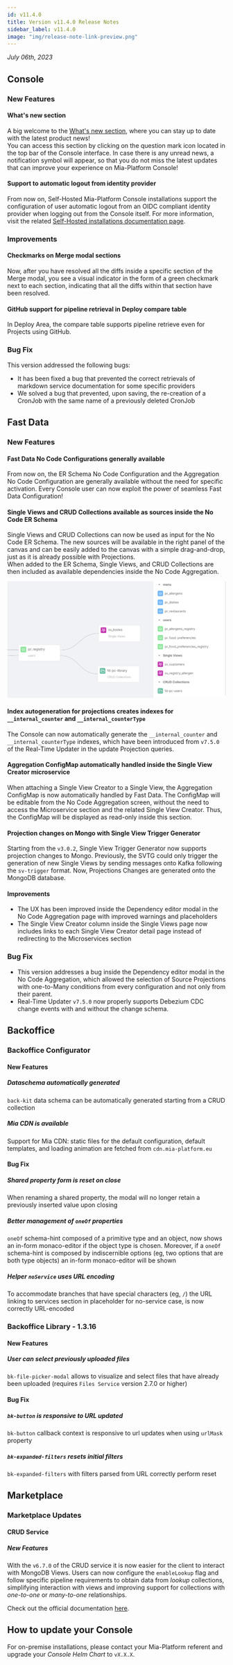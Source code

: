 ```yaml
---
id: v11.4.0
title: Version v11.4.0 Release Notes
sidebar_label: v11.4.0
image: "img/release-note-link-preview.png"
---
```


_July 06th, 2023_

## Console

### New Features

#### What's new section

A big welcome to the [What's new section](/development_suite/overview-dev-suite.md#whats-new), where you can stay up to date with the latest product news!  
You can access this section by clicking on the question mark icon located in the top bar of the Console interface.
In case there is any unread news, a notification symbol will appear, so that you do not miss the latest updates that can improve your experience on Mia-Platform Console!

#### Support to automatic logout from identity provider

From now on, Self-Hosted Mia-Platform Console installations support the configuration of user automatic logout from an OIDC compliant identity provider when logging out from the Console itself. For more information, visit the related [Self-Hosted installations documentation page](/self_hosted/installation-chart/30_authentication_provider.md#logout-flow).

### Improvements

#### Checkmarks on Merge modal sections

Now, after you have resolved all the diffs inside a specific section of the Merge modal, you see a visual indicator in the form of a green checkmark next to each section, indicating that all the diffs within that section have been resolved.

#### GitHub support for pipeline retrieval in Deploy compare table

In Deploy Area, the compare table supports pipeline retrieve even for Projects using GitHub.

### Bug Fix

This version addressed the following bugs:

* It has been fixed a bug that prevented the correct retrievals of markdown service documentation for some specific providers
* We solved a bug that prevented, upon saving, the re-creation of a CronJob with the same name of a previously deleted CronJob

## Fast Data

### New Features

#### Fast Data No Code Configurations generally available

From now on, the ER Schema No Code Configuration and the Aggregation No Code Configuration are generally available without the need for specific activation. Every Console user can now exploit the power of seamless Fast Data Configuration!

#### Single Views and CRUD Collections available as sources inside the No Code ER Schema

Single Views and CRUD Collections can now be used as input for the No Code ER Schema. The new sources will be available in the right panel of the canvas and can be easily added to the canvas with a simple drag-and-drop, just as it is already possible with Projections.  
When added to the ER Schema, Single Views, and CRUD Collections are then included as available dependencies inside the No Code Aggregation.

![Collections inside ER Schema](./img/overview/collections-er-schema.png)

#### Index autogeneration for projections creates indexes for `__internal_counter` and `__internal_counterType`

The Console can now automatically generate the `__internal_counter` and `__internal_counterType` indexes, which have been introduced from `v7.5.0` of the Real-Time Updater in the update Projection queries.

#### Aggregation ConfigMap automatically handled inside the Single View Creator microservice

When attaching a Single View Creator to a Single View, the Aggregation ConfigMap is now automatically handled by Fast Data. The ConfigMap will be editable from the No Code Aggregation screen, without the need to access the Microservice section and the related Single View Creator. Thus, the ConfigMap will be displayed as read-only inside this section.

#### Projection changes on Mongo with Single View Trigger Generator

Starting from the `v3.0.2`, Single View Trigger Generator now supports projection changes to Mongo. Previously, the SVTG could only trigger the generation of new Single Views by sending messages onto Kafka following the `sv-trigger` format. Now, Projections Changes are generated onto the MongoDB database.

#### Improvements

* The UX has been improved inside the Dependency editor modal in the No Code Aggregation page with improved warnings and placeholders
* The Single View Creator column inside the Single Views page now includes links to each Single View Creator detail page instead of redirecting to the Microservices section

### Bug Fix

* This version addresses a bug inside the Dependency editor modal in the No Code Aggregation, which allowed the selection of Source Projections with one-to-Many conditions from every configuration and not only from their parent.
* Real-Time Updater `v7.5.0` now properly supports Debezium CDC change events with and without the change schema. 

## Backoffice

### Backoffice Configurator

#### New Features

##### Dataschema automatically generated

`back-kit` data schema can be automatically generated starting from a CRUD collection

##### Mia CDN is available

Support for Mia CDN: static files for the default configuration, default templates, and loading animation are fetched from `cdn.mia-platform.eu`

#### Bug Fix

##### Shared property form is reset on close

When renaming a shared property, the modal will no longer retain a previously inserted value upon closing

##### Better management of `oneOf` properties

`oneOf` schema-hint composed of a primitive type and an object, now shows an in-form monaco-editor if the object type is chosen. Moreover, if a `oneOf` schema-hint is composed by indiscernible options (eg, two options that are both type objects) an in-form monaco-editor will be shown

##### Helper `noService` uses URL encoding

To accommodate branches that have special characters (eg, `/`) the URL linking to services section in placeholder for no-service case, is now correctly URL-encoded

### Backoffice Library - 1.3.16

#### New Features

##### User can select previously uploaded files

`bk-file-picker-modal` allows to visualize and select files that have already been uploaded (requires `Files Service` version 2.7.0 or higher)

#### Bug Fix

##### `bk-button` is responsive to URL updated

`bk-button` callback context is responsive to url updates when using `urlMask` property

##### `bk-expanded-filters` resets initial filters

`bk-expanded-filters` with filters parsed from URL correctly perform reset

## Marketplace

### Marketplace Updates

#### CRUD Service

##### New Features

With the `v6.7.0` of the CRUD service it is now easier for the client to interact with MongoDB Views. Users can now configure the `enableLookup` flag and follow specific pipeline requirements to obtain data from _lookup_ collections, simplifying interaction with views and improving support for collections with _one-to-one_ or _many-to-one_ relationships.

Check out the official documentation [here](/runtime_suite/crud-service/50_writable_views.md).

## How to update your Console

For on-premise installations, please contact your Mia-Platform referent and upgrade your _Console Helm Chart_ to `vX.X.X`.
